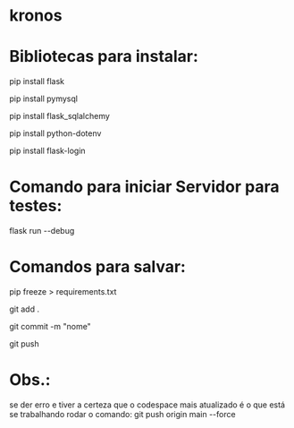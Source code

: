 # kronos

# Bibliotecas para instalar:

pip install flask

pip install pymysql

pip install flask_sqlalchemy

pip install python-dotenv

pip install flask-login



# Comando para iniciar Servidor para testes:

flask run --debug



# Comandos para salvar:

pip freeze > requirements.txt

git add .

git commit -m "nome"

git push



# Obs.: 
se der erro e tiver a certeza que o codespace mais atualizado é o que está se trabalhando rodar o comando:
git push origin main --force

